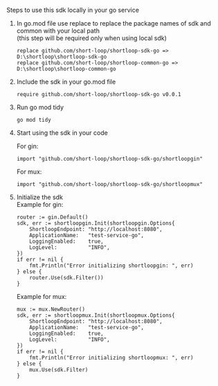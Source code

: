 Steps to use this sdk locally in your go service

1. In go.mod file use replace to replace the package names of sdk and common with your local path  
   (this step will be required only when using local sdk)
    ```
    replace github.com/short-loop/shortloop-sdk-go => D:\shortloop\shortloop-sdk-go
    replace github.com/short-loop/shortloop-common-go => D:\shortloop\shortloop-common-go
    ```

2. Include the sdk in your go.mod file
    ```
    require github.com/short-loop/shortloop-sdk-go v0.0.1
    ```

3. Run go mod tidy
    ```
    go mod tidy
    ```

4. Start using the sdk in your code  

    For gin:
    ```
    import "github.com/short-loop/shortloop-sdk-go/shortloopgin"
    ```
   
    For mux:
    ```
    import "github.com/short-loop/shortloop-sdk-go/shortloopmux"
    ```

5. Initialize the sdk  
   Example for gin:
    ```
    router := gin.Default()
    sdk, err := shortloopgin.Init(shortloopgin.Options{
        ShortloopEndpoint: "http://localhost:8080",
        ApplicationName:   "test-service-go",
        LoggingEnabled:    true,
        LogLevel:          "INFO",
    })
    if err != nil {
        fmt.Println("Error initializing shortloopgin: ", err)
    } else {
        router.Use(sdk.Filter())
    }
    ```
   Example for mux:
    ```
    mux := mux.NewRouter()
    sdk, err := shortloopmux.Init(shortloopmux.Options{
        ShortloopEndpoint: "http://localhost:8080",
        ApplicationName:   "test-service-go",
        LoggingEnabled:    true,
        LogLevel:          "INFO",
    })
    if err != nil {
        fmt.Println("Error initializing shortloopmux: ", err)
    } else {
        mux.Use(sdk.Filter)
    }
    ```


